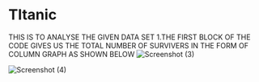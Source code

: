 # TItanic
THIS IS TO ANALYSE THE GIVEN DATA SET 
1.THE FIRST BLOCK OF THE CODE GIVES US THE TOTAL NUMBER OF SURVIVERS IN THE FORM OF COLUMN GRAPH AS SHOWN BELOW
![Screenshot (3)](https://github.com/user-attachments/assets/df685e32-1612-4f31-8231-513ac4b0806a)

![Screenshot (4)](https://github.com/user-attachments/assets/ac3a71b7-0835-4555-ae68-7338d221da1d)
